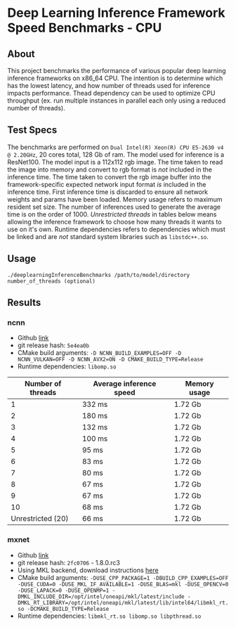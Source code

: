# Deep Learning Inference Framework Speed Benchmarks - CPU

## About 
This project benchmarks the performance of various popular deep learning inference frameworks on x86_64 CPU.
The intention is to determine which has the lowest latency, and how number of threads used for inference impacts performance.
Thead dependency can be used to optimize CPU throughput (ex. run multiple instances in parallel each only using a reduced number of threads).

## Test Specs
The benchmarks are performed on `Dual Intel(R) Xeon(R) CPU E5-2630 v4 @ 2.20GHz`, 20 cores total, 128 Gb of ram.
The model used for inference is a ResNet100. The model input is a 112x112 rgb image. 
The time taken to read the image into memory and convert to rgb format is *not* included in the inference time.
The time taken to convert the rgb image buffer into the framework-specific expected network input format *is* included in the inference time. 
First inference time is discarded to ensure all network weights and params have been loaded. Memory usage refers to maximum resident set size.
The number of inferences used to generate the average time is on the order of 1000. 
*Unrestricted threads* in tables below means allowing the inference framework to choose how many threads it wants to use on it's own.
Runtime dependencies refers to dependencies which must be linked and are *not* standard system libraries such as `libstdc++.so`. 

## Usage
`./deeplearningInferenceBenchmarks /path/to/model/directory number_of_threads (optional)`

## Results

### ncnn
- Github [link](https://github.com/Tencent/ncnn)
- git release hash: `5e4ea0b`
- CMake build arguments: `-D NCNN_BUILD_EXAMPLES=OFF -D NCNN_VULKAN=OFF -D NCNN_AVX2=ON -D CMAKE_BUILD_TYPE=Release`
- Runtime dependencies: `libomp.so`

| Number of threads 	| Average inference speed 	| Memory usage 	|
|-------------------	|-------------------------	|--------------	|
| 1                 	| 332 ms                  	| 1.72 Gb      	|
| 2                 	| 180 ms                  	| 1.72 Gb      	|
| 3                 	| 132 ms                  	| 1.72 Gb      	|
| 4                 	| 100 ms                  	| 1.72 Gb      	|
| 5                 	| 95 ms                   	| 1.72 Gb      	|
| 6                 	| 83 ms                   	| 1.72 Gb      	|
| 7                 	| 80 ms                   	| 1.72 Gb      	|
| 8                 	| 67 ms                   	| 1.72 Gb      	|
| 9                 	| 67 ms                   	| 1.72 Gb      	|
| 10                	| 68 ms                   	| 1.72 Gb      	|
| Unrestricted (20) 	| 66 ms                   	| 1.72 Gb      	|

### mxnet
- Github [link](https://github.com/apache/incubator-mxnet)
- git release hash: `2fc0706` - 1.8.0.rc3
- Using MKL backend, download instructions [here](https://software.intel.com/content/www/us/en/develop/articles/installing-intel-oneapi-toolkits-via-apt.html)
- CMake build arguments: `-DUSE_CPP_PACKAGE=1 -DBUILD_CPP_EXAMPLES=OFF -DUSE_CUDA=0 -DUSE_MKL_IF_AVAILABLE=1 -DUSE_BLAS=mkl -DUSE_OPENCV=0 -DUSE_LAPACK=0 -DUSE_OPENMP=1 -DMKL_INCLUDE_DIR=/opt/intel/oneapi/mkl/latest/include -DMKL_RT_LIBRARY=/opt/intel/oneapi/mkl/latest/lib/intel64/libmkl_rt.so -DCMAKE_BUILD_TYPE=Release`
- Runtime dependencies: `libmkl_rt.so libomp.so libpthread.so`